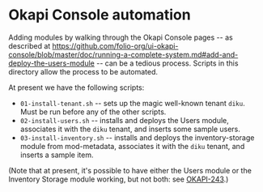 # Okapi Console automation

Adding modules by walking through the Okapi Console pages -- as described at https://github.com/folio-org/ui-okapi-console/blob/master/doc/running-a-complete-system.md#add-and-deploy-the-users-module -- can be a tedious process. Scripts in this directory allow the process to be automated.

At present we have the following scripts:

* `01-install-tenant.sh` -- sets up the magic well-known tenant `diku`. Must be run before any of the other scripts.
* `02-install-users.sh` -- installs and deploys the Users module, associates it with the `diku` tenant, and inserts some sample users.
* `03-install-inventory.sh` -- installs and deploys the inventory-storage module from mod-metadata, associates it with the `diku` tenant, and inserts a sample item.

(Note that at present, it's possible to have either the Users module or the Inventory Storage module working, but not both: see [OKAPI-243](https://issues.folio.org/browse/OKAPI-243).)
